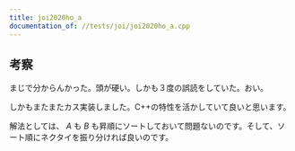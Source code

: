 ```yaml
---
title: joi2020ho_a
documentation_of: //tests/joi/joi2020ho_a.cpp
---
```

## 考察
まじで分からんかった。頭が硬い。しかも３度の誤読をしていた。おい。

しかもまたまたカス実装しました。C++の特性を活かしていて良いと思います。

解法としては、 $A$ も $B$ も昇順にソートしておいて問題ないのです。そして、ソート順にネクタイを振り分ければ良いのです。